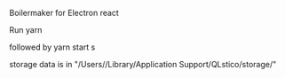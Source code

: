 Boilermaker for Electron react

Run yarn

followed by yarn start s

storage data is in "/Users/<USERNAME>/Library/Application Support/QLstico/storage/"
